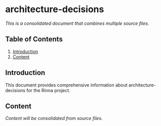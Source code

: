 # architecture-decisions

*This is a consolidated document that combines multiple source files.*

## Table of Contents

1. [Introduction](#introduction)
2. [Content](#content)

## Introduction

This document provides comprehensive information about architecture-decisions for the Rinna project.

## Content

*Content will be consolidated from source files.*
